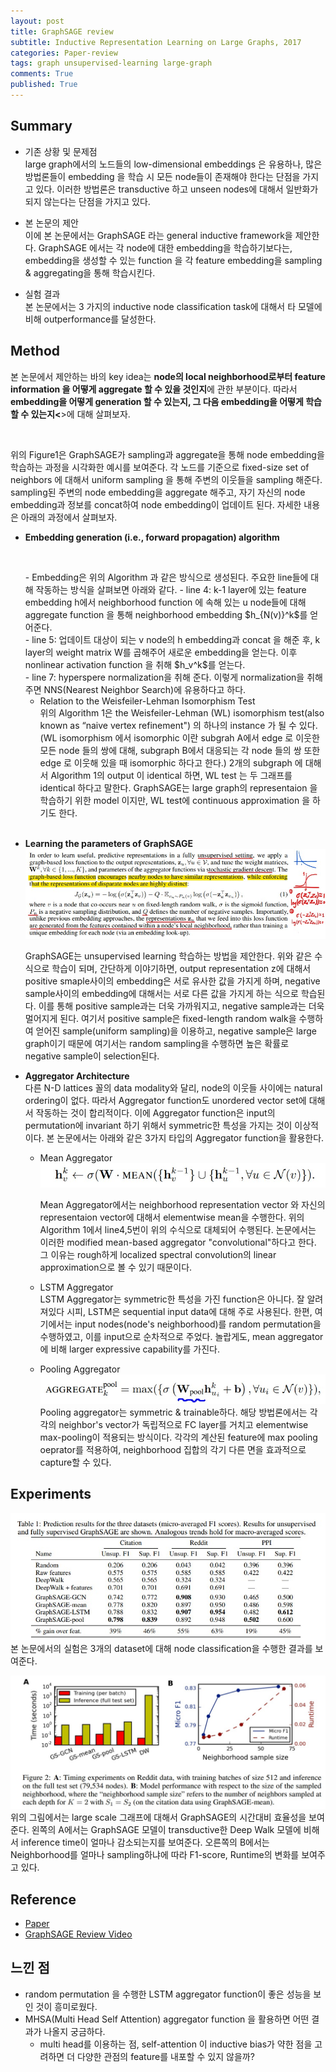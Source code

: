 ```yaml
---
layout: post
title: GraphSAGE review
subtitle: Inductive Representation Learning on Large Graphs, 2017
categories: Paper-review
tags: graph unsupervised-learning large-graph
comments: True
published: True
---
```


## Summary 
<!-- - Problem Situation
- Poposed Work 
- Results -->
- 기존 상황 및 문제점 <br>
    large graph에서의 노드들의 low-dimensional embeddings 은 유용하나, 많은 방법론들이 embedding 을 학습 시 모든 node들이 존재해야 한다는 단점을 가지고 있다. 이러한 방법론은 transductive 하고 unseen nodes에 대해서 일반화가 되지 않는다는 단점을 가지고 있다. 

- 본 논문의 제안 <br>
    이에 본 논문에서는 GraphSAGE 라는 general inductive framework을 제안한다. GraphSAGE 에서는 각 node에 대한 embedding을 학습하기보다는, embedding을 생성할 수 있는 function 을 각 feature embedding을 sampling & aggregating을 통해 학습시킨다. 

- 실험 결과 <br>
    본 논문에서는 3 가지의 inductive node classification task에 대해서 타 모델에 비해 outperformance를 달성한다. 
    
<!-- ## Main Contribution -->
<!-- - propose a general framework, called GraphSAGE (SAmple and aggreGatE)
- leverage node features (e.g., text attributes, node profile information, node degrees) in order to learn an embedding function that generalizes to unseen nodes.
-  learn the topological structure of each node’s neighborhood as well as the distribution of node features in the neighborhood.
-  train a set of aggregator functions that learn to aggregate feature information from a node’s local neighborhood (Figure 1). -->

<!-- ## Introduction -->
## Method
본 논문에서 제안하는 바의 key idea는 <strong>node의 local neighborhood로부터 feature information 을 어떻게 aggregate 할 수 있을 것인지</strong>에 관한 부분이다. 따라서 <strong>embedding을 어떻게 generation 할 수 있는지, 그 다음 embedding을 어떻게 학습할 수 있는지<</strong>>에 대해 살펴보자.
<figure>
	<img src="{{ '/assets/images/graphsage/Fig1.jpg' | prepend: site.baseurl }}" alt=""> 
</figure>
위의 Figure1은 GraphSAGE가 sampling과 aggregate을 통해 node embedding을 학습하는 과정을 시각화한 예시를 보여준다. 각 노드를 기준으로 fixed-size set of neighbors 에 대해서 uniform sampling 을 통해 주변의 이웃들을 sampling 해준다. sampling된 주변의 node embedding을 aggregate 해주고, 자기 자신의 node embedding과 정보를 concat하여 node embedding이 업데이트 된다. 자세한 내용은 아래의 과정에서 살펴보자.  

- <b>Embedding generation (i.e., forward propagation) algorithm</b> <br>
    <figure>
        <img src="{{ '/assets/images/graphsage/Fig2.jpg' | prepend: site.baseurl }}" alt=""> 
    </figure>
    - Embedding은 위의 Algorithm 과 같은 방식으로 생성된다. 주요한 line들에 대해 작동하는 방식을 살펴보면 아래와 같다.
        - line 4: k-1 layer에 있는 feature embedding h에서 neighborhood function 에 속해 있는 u node들에 대해 aggregate function 을 통해 neighborhood embedding $h_{N(v)}^k$를 얻어준다. <br>
        - line 5: 업데이트 대상이 되는 v node의 h embedding과 concat 을 해준 후, k layer의 weight matrix W를 곱해주어 새로운 embedding을 얻는다. 이후 nonlinear activation function 을 취해 $h_v^k$를 얻는다.<br>
        - line 7: hyperspere normalization을 취해 준다. 이렇게 normalization을 취해주면 NNS(Nearest Neighbor Search)에 유용하다고 하다.<br>

    - Relation to the Weisfeiler-Lehman Isomorphism Test <br>
        위의 Algorithm 1은 the Weisfeiler-Lehman (WL) isomorphism test(also known as “naive vertex refinement") 의 하나의 instance 가 될 수 있다. (WL isomorphism 에서 isomorphic 이란  subgrah A에서 edge 로 이웃한 모든 node 들의 쌍에 대해,  subgraph B에서 대응되는 각 node 들의 쌍 또한 edge 로 이웃해 있을 때 isomorphic 하다고 한다.) 2개의 subgraph 에 대해서 Algorithm 1의 output 이 identical 하면, WL test 는 두 그래프를 identical 하다고 말한다. GraphSAGE는 large graph의 representaion 을 학습하기 위한 model 이지만, WL test에 continuous approximation 을 하기도 한다. 
<br><br>

- <b>Learning the parameters of GraphSAGE</b>
    ![fig5](/assets/images/graphsage/Fig5.jpg) <br>   

    GraphSAGE는 unsupervised learning 학습하는 방법을 제안한다. 위와 같은 수식으로 학습이 되며, 간단하게 이야기하면, output representation z에 대해서 positive smaple사이의 embedding은 서로 유사한 값을 가지게 하며, negative sample사이의 embedding에 대해서는 서로 다른 값을 가지게 하는 식으로 학습된다. 이를 통해 positive sample과는 더욱 가까워지고, negative sample과는 더욱 멀어지게 된다. 여기서 positive sample은 fixed-length random walk을 수행하여 얻어진 sample(uniform sampling)을 이용하고, negative sample은 large graph이기 때문에 여기서는 random sampling을 수행하면 높은 확률로 negative sample이 selection된다.

- <b>Aggregator Architecture</b> <br>
    다른 N-D lattices 꼴의 data modality와 달리, node의 이웃들 사이에는 natural ordering이 없다. 따라서 Aggregator function도 unordered vector set에 대해서 작동하는 것이 합리적이다. 이에 Aggregator function은 input의 permutation에 invariant 하기 위해서 symmetric한 특성을 가지는 것이 이상적이다. 본 논문에서는 아래와 같은 3가지 타입의 Aggregator function을 활용한다. <br>
    
    - Mean Aggregator<br>
        ![fig6](/assets/images/graphsage/Fig6.jpg) <br>

        Mean Aggregator에서는 neighborhood representation vector 와 자신의 representaion vector에 대해서 elementwise mean을 수행한다. 위의 Algorithm 1에서 line4,5번이 위의 수식으로 대체되어 수행된다. 논문에서는 이러한 modified mean-based aggregator "convolutional"하다고 한다. 그 이유는 rough하게 localized spectral convolution의 linear approximation으로 볼 수 있기 때문이다.<br>

    - LSTM Aggregator<br>
        LSTM Aggregator는 symmetric한 특성을 가진 function은 아니다. 잘 알려져있다 시피, LSTM은 sequential input data에 대해 주로 사용된다. 한편, 여기에서는 input nodes(node's neighborhood)를 random permutation을 수행하였고, 이를 input으로 순차적으로 주었다. 놀랍게도, mean aggregator에 비해 larger expressive capability를 가진다. <br>

    - Pooling Aggregator<br>
        ![fig7](/assets/images/graphsage/Fig7.jpg) <br>
        Pooling aggregator는 symmetric & trainable하다. 해당 방법론에서는 각각의 neighbor's vector가 독립적으로 FC layer를 거치고 elementwise max-pooling이 적용되는 방식이다. 각각의 계산된 feature에 max pooling oeprator를 적용하여, neighborhood 집합의 각기 다른 면을 효과적으로 capture할 수 있다. <br>

## Experiments
![fig3](/assets/images/graphsage/Fig3.jpg) <br>
본 논문에서의 실험은 3개의 dataset에 대해 node classification을 수행한 결과를 보여준다.

![fig4](/assets/images/graphsage/Fig4.jpg) <br>
위의 그림에서는 large scale 그래프에 대해서 GraphSAGE의 시간대비 효율성을 보여준다. 왼쪽의 A에서는 GraphSAGE 모델이 transductive한 Deep Walk 모델에 비해서 inference time이 얼마나 감소되는지를 보여준다. 오른쪽의 B에서는 Neighborhood를 얼마나 sampling하냐에 따라 F1-score, Runtime의 변화를 보여주고 있다.

<!-- ## Conclusion  -->

## Reference
- <a href="https://arxiv.org/abs/1706.02216"> Paper </a><br>
- <a href="https://www.youtube.com/watch?v=vinQCnizqDA&t=2s"> GraphSAGE Review Video </a><br>

## 느낀 점
- random permutation 을 수행한 LSTM aggregator function이 좋은 성능을 보인 것이 흥미로웠다. 
- MHSA(Multi Head Self Attention) aggregator function 을 활용하면 어떤 결과가 나올지 궁금하다. 
    - multi head를 이용하는 점, self-attention 이 inductive bias가 약한 점을 고려하면 더 다양한 관점의 feature를 내포할 수 있지 않을까? 

<!-- - 번외로, Trm과 GCN의 업데이트 방식이 유사하게 보이면서 차이점이 드러나는 게 흥미롭다. 
- Trm; MLP(MHSA(token embedding))
- GCN; MLP(A) -->

